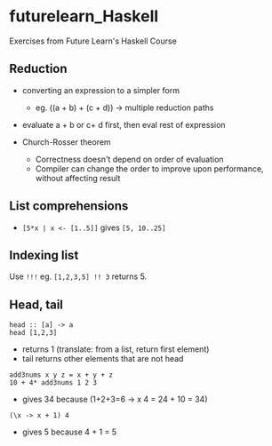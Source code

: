 # futurelearn_Haskell
Exercises from Future Learn's Haskell Course

## Reduction

- converting an expression to a simpler form 

  - eg. ((a + b) + (c + d)) -> multiple reduction paths
  
- evaluate a + b or c+ d first, then eval rest of expression


- Church-Rosser theorem
  - Correctness doesn't depend on order of evaluation
  - Compiler can change the order to improve upon performance, without affecting result


## List comprehensions 

- ```[5*x | x <- [1..5]]``` gives ```[5, 10..25]```

## Indexing list

Use ```!!!```
eg. ```[1,2,3,5] !! 3``` returns 5.


## Head, tail

```
head :: [a] -> a 
head [1,2,3]
```
- returns 1 (translate: from a list, return first element)
- tail returns other elements that are not head

```
add3nums x y z = x + y + z 
10 + 4* add3nums 1 2 3
```
- gives 34 because (1+2+3=6 -> x 4 = 24 + 10 = 34)

```
(\x -> x + 1) 4
```
- gives 5 because 4 + 1 = 5
